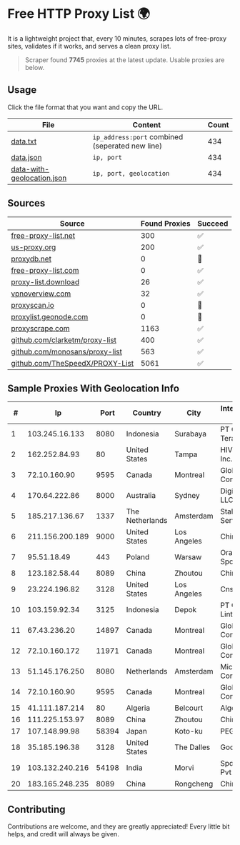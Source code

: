 
# Free HTTP Proxy List 🌍

It is a lightweight project that, every 10 minutes, scrapes lots of free-proxy sites, validates if it works, and serves a clean proxy list.


> Scraper found **7745** proxies at the latest update. Usable proxies are below.

## Usage

Click the file format that you want and copy the URL.


|File|Content|Count|
|----|-------|-----|
|[data.txt](https://raw.githubusercontent.com/themiralay/Proxy-List-World/master/data.txt)|`ip_address:port` combined (seperated new line)|434|
|[data.json](https://raw.githubusercontent.com/themiralay/Proxy-List-World/master/data.json)|`ip, port`|434|
|[data-with-geolocation.json](https://raw.githubusercontent.com/themiralay/Proxy-List-World/master/data-with-geolocation.json)|`ip, port, geolocation`|434|

## Sources

|Source|Found Proxies|Succeed|
|------|-------------|-------|
|[free-proxy-list.net](https://free-proxy-list.net)|300|✅|
|[us-proxy.org](https://www.us-proxy.org)|200|✅|
|[proxydb.net](http://proxydb.net)|0|🚫|
|[free-proxy-list.com](https://free-proxy-list.com/?page=&port=&type%5B%5D=http&type%5B%5D=https&up_time=0&search=Search)|0|✅|
|[proxy-list.download](https://www.proxy-list.download/HTTP)|26|✅|
|[vpnoverview.com](https://vpnoverview.com/privacy/anonymous-browsing/free-proxy-servers)|32|✅|
|[proxyscan.io](https://www.proxyscan.io)|0|🚫|
|[proxylist.geonode.com](https://proxylist.geonode.com/api/proxy-list?limit=300&page=1&sort_by=lastChecked&sort_type=desc&protocols=http,https)|0|🚫|
|[proxyscrape.com](https://api.proxyscrape.com/v2/?request=displayproxies&protocol=http&timeout=10000&country=all&ssl=all&anonymity=all)|1163|✅|
|[github.com/clarketm/proxy-list](https://raw.githubusercontent.com/clarketm/proxy-list/master/proxy-list-raw.txt)|400|✅|
|[github.com/monosans/proxy-list](https://raw.githubusercontent.com/monosans/proxy-list/main/proxies/http.txt)|563|✅|
|[github.com/TheSpeedX/PROXY-List](https://raw.githubusercontent.com/TheSpeedX/PROXY-List/master/http.txt)|5061|✅|


## Sample Proxies With Geolocation Info

|#|Ip|Port|Country|City|Internet Service Provider|
|-|--|----|-------|----|-------------------------|
|1|103.245.16.133|8080|Indonesia|Surabaya|PT Quantum Tera Network|
|2|162.252.84.93|80|United States|Tampa|HIVELOCITY, Inc.|
|3|72.10.160.90|9595|Canada|Montreal|GloboTech Communications|
|4|170.64.222.86|8000|Australia|Sydney|DigitalOcean, LLC|
|5|185.217.136.67|1337|The Netherlands|Amsterdam|Stallion Network Services Limited|
|6|211.156.200.189|9000|United States|Los Angeles|Chinapost|
|7|95.51.18.49|443|Poland|Warsaw|Orange Polska Spolka Akcyjna|
|8|123.182.58.44|8089|China|Zhoutou|China Telecom|
|9|23.224.196.82|3128|United States|Los Angeles|Cnservers LLC|
|10|103.159.92.34|3125|Indonesia|Depok|PT Chandela Lintas Media|
|11|67.43.236.20|14897|Canada|Montreal|GloboTech Communications|
|12|72.10.160.172|11971|Canada|Montreal|GloboTech Communications|
|13|51.145.176.250|8080|Netherlands|Amsterdam|Microsoft Corporation|
|14|72.10.160.90|9595|Canada|Montreal|GloboTech Communications|
|15|41.111.187.214|80|Algeria|Belcourt|Algerie Telecom|
|16|111.225.153.97|8089|China|Zhoutou|China Telecom|
|17|107.148.99.98|58394|Japan|Koto-ku|PEG TECH INC|
|18|35.185.196.38|3128|United States|The Dalles|Google LLC|
|19|103.132.240.216|54198|India|Morvi|Spd Broadband Pvt Ltd|
|20|183.165.248.235|8089|China|Rongcheng|Chinanet|



## Contributing

Contributions are welcome, and they are greatly appreciated! Every
little bit helps, and credit will always be given.

